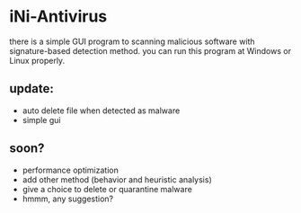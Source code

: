# iNi-Antivirus

there is a simple GUI program to scanning malicious software with signature-based detection method. you can run this program at Windows or Linux properly.




## update:
- auto delete file when detected as malware
- simple gui

## soon?
- performance optimization
- add other method (behavior and heuristic analysis)
- give a choice to delete or quarantine malware
- hmmm, any suggestion?
